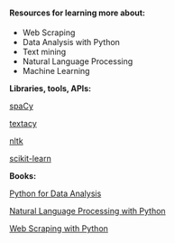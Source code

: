 #### Resources for learning more about:

* Web Scraping
* Data Analysis with Python
* Text mining
* Natural Language Processing
* Machine Learning


__Libraries, tools, APIs:__

[spaCy](https://spacy.io/)

[textacy](https://github.com/chartbeat-labs/textacy)

[nltk](http://www.nltk.org/)

[scikit-learn](http://scikit-learn.org/stable/)


__Books:__

[Python for Data Analysis](https://www.amazon.com/Python-Data-Analysis-Wrangling-IPython/dp/1449319793/ref=pd_sim_14_3?ie=UTF8&dpID=515XdK-YtFL&dpSrc=sims&preST=_AC_UL160_SR122%2C160_&psc=1&refRID=1XKK35B7MX9J9MDRK66H)

[Natural Language Processing with Python](https://www.amazon.com/Natural-Language-Processing-Python-Bird/dp/0596516495)

[Web Scraping with Python](https://www.amazon.com/Web-Scraping-Python-Collecting-Modern/dp/1491910291/ref=sr_1_fkmr0_4?s=books&ie=UTF8&qid=1470405642&sr=1-4-fkmr0&keywords=data+alanysis+in+python)